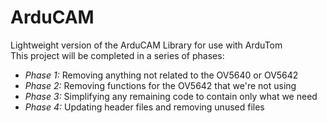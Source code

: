 # ArduCAM
Lightweight version of the ArduCAM Library for use with ArduTom
<br>
This project will be completed in a series of phases:
 * _Phase 1:_ Removing anything not related to the OV5640 or OV5642
 * _Phase 2:_ Removing functions for the OV5642 that we're not using
 * _Phase 3:_ Simplifying any remaining code to contain only what we need
 * _Phase 4:_ Updating header files and removing unused files
